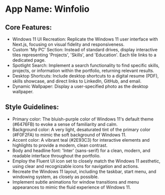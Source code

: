 # **App Name**: Winfolio

## Core Features:

- Windows 11 UI Recreation: Replicate the Windows 11 user interface with Next.js, focusing on visual fidelity and responsiveness.
- Custom 'My PC' Section: Instead of standard drives, display interactive tiles representing 'Projects', 'Skills', and 'Education'. Each tile links to a dedicated page.
- Spotlight Search: Implement a search functionality to find specific skills, projects, or information within the portfolio, returning relevant results.
- Desktop Shortcuts: Include desktop shortcuts to a digital resume (PDF), skills showcase, and direct links to LinkedIn, GitHub, and email.
- Dynamic Wallpaper: Display a user-specified photo as the desktop wallpaper.

## Style Guidelines:

- Primary color: The bluish-purple color of Windows 11's default theme (#6476FB) to evoke a sense of familiarity and calm.
- Background color: A very light, desaturated tint of the primary color (#F0F2FA) to mimic the soft background of Windows 11.
- Accent color: A vibrant teal (#2E93C3) for interactive elements and highlights to provide a modern, clean contrast.
- Body and headline font: 'Inter' (sans-serif) for a clean, modern, and readable interface throughout the portfolio.
- Employ the Fluent UI icon set to closely match the Windows 11 aesthetic, using clear and recognizable icons for navigation and actions.
- Recreate the Windows 11 layout, including the taskbar, start menu, and windowing system, as closely as possible.
- Implement subtle animations for window transitions and menu appearances to mimic the fluid experience of Windows 11.